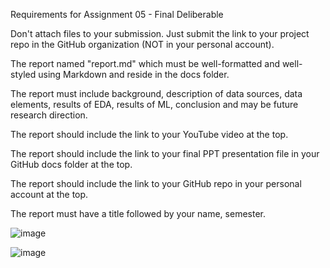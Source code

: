 Requirements for Assignment 05 - Final Deliberable

Don't attach files to your submission. Just submit the link to your project repo in the GitHub organization (NOT in your personal account).




The report named "report.md" which must be well-formatted and well-styled using Markdown and reside in the docs folder.

The report must include background, description of data sources, data elements, results of EDA, results of ML, conclusion and may be future research direction. 

The report should include the link to your YouTube video at the top.

The report should include the link to your final PPT presentation file in your GitHub docs folder at the top.

The report should include the link to your GitHub repo in your personal account at the top.

The report must have a title followed by your name, semester.

![image](https://github.com/DATA-606-2023-FALL-MONDAY/Rius_Jonathan/assets/70355050/1e64cb5e-30a0-479f-a3d3-f604df27de06)

![image](https://github.com/DATA-606-2023-FALL-MONDAY/Rius_Jonathan/assets/70355050/95ad45db-fa68-4285-9947-c33539157755)
